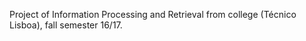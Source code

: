 Project of Information Processing and Retrieval from college (Técnico Lisboa), fall semester 16/17.

